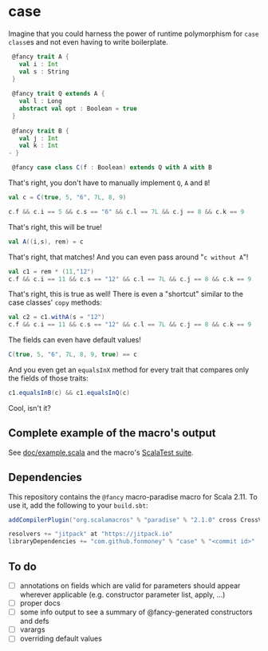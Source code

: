 # case

Imagine that you could harness the power of runtime polymorphism for `case class`es and not even having to write boilerplate. 

```scala
 @fancy trait A {
   val i : Int
   val s : String
 }
 
 @fancy trait Q extends A {
   val l : Long
   abstract val opt : Boolean = true
 }
 
 @fancy trait B {
   val j : Int
   val k : Int
- }

 @fancy case class C(f : Boolean) extends Q with A with B
```

That's right, you don't have to manually implement `Q`, `A` and `B`!

```scala
val c = C(true, 5, "6", 7L, 8, 9)

c.f && c.i == 5 && c.s == "6" && c.l == 7L && c.j == 8 && c.k == 9
```

That's right, this will be true!

```scala
val A((i,s), rem) = c
```

That's right, that matches! And you can even pass around "`c without A`"!

```scala
val c1 = rem * (11,"12")
c.f && c.i == 11 && c.s == "12" && c.l == 7L && c.j == 8 && c.k == 9
```

That's right, this is true as well! There is even a "shortcut" similar to the case classes' `copy` methods:

```scala
val c2 = c1.withA(s = "12")
c.f && c.i == 11 && c.s == "12" && c.l == 7L && c.j == 8 && c.k == 9
```

The fields can even have default values!

```scala
C(true, 5, "6", 7L, 8, 9, true) == c
```

And you even get an `equalsInX` method for every trait that compares only the fields of those traits:

```scala
c1.equalsInB(c) && c1.equalsInQ(c)
``` 

Cool, isn't it?


Complete example of the macro's output
--------------------------------------

See [doc/example.scala](doc/example.scala) and the macro's [ScalaTest suite](src/test/scala/com/fonmoney/fancycase/Test.scala).

Dependencies
------------

This repository contains the `@fancy` macro-paradise macro for Scala 2.11.
To use it, add the following to your `build.sbt`:

```scala
addCompilerPlugin("org.scalamacros" % "paradise" % "2.1.0" cross CrossVersion.full)

resolvers += "jitpack" at "https://jitpack.io"
libraryDependencies += "com.github.fonmoney" % "case" % "<commit id>"
```

To do
-----

- [ ] annotations on fields which are valid for parameters should appear wherever applicable (e.g. constructor parameter list, apply, ...)
- [ ] proper docs
- [ ] some info output to see a summary of @fancy-generated constructors and defs
- [ ] varargs
- [ ] overriding default values
